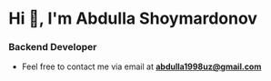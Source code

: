 <h1>Hi 👋, I'm Abdulla Shoymardonov</h1>
<h3>Backend Developer</h3>

- Feel free to contact me via email at  **abdulla1998uz@gmail.com**

